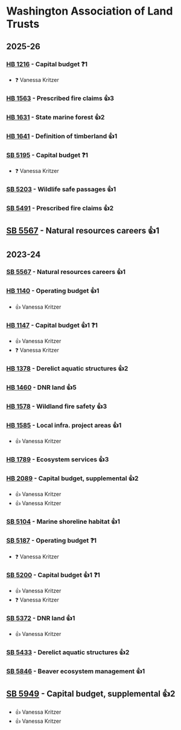 # Washington Association of Land Trusts
## 2025-26

### [HB 1216](/bill/2025-26/hb/1216/) - Capital budget   ❓1
* ❓ Vanessa Kritzer

### [HB 1563](/bill/2025-26/hb/1563/) - Prescribed fire claims 👍3  

### [HB 1631](/bill/2025-26/hb/1631/) - State marine forest 👍2  

### [HB 1641](/bill/2025-26/hb/1641/) - Definition of timberland 👍1  

### [SB 5195](/bill/2025-26/sb/5195/) - Capital budget   ❓1
* ❓ Vanessa Kritzer

### [SB 5203](/bill/2025-26/sb/5203/) - Wildlife safe passages 👍1  

### [SB 5491](/bill/2025-26/sb/5491/) - Prescribed fire claims 👍2  

## [SB 5567](/bill/2025-26/sb/5567/) - Natural resources careers 👍1  

## 2023-24

### [SB 5567](/bill/2023-24/sb/5567/) - Natural resources careers 👍1  

### [HB 1140](/bill/2023-24/hb/1140/) - Operating budget 👍1  
* 👍 Vanessa Kritzer

### [HB 1147](/bill/2023-24/hb/1147/) - Capital budget 👍1  ❓1
* 👍 Vanessa Kritzer
* ❓ Vanessa Kritzer

### [HB 1378](/bill/2023-24/hb/1378/) - Derelict aquatic structures 👍2  

### [HB 1460](/bill/2023-24/hb/1460/) - DNR land 👍5  

### [HB 1578](/bill/2023-24/hb/1578/) - Wildland fire safety 👍3  

### [HB 1585](/bill/2023-24/hb/1585/) - Local infra. project areas 👍1  
* 👍 Vanessa Kritzer

### [HB 1789](/bill/2023-24/hb/1789/) - Ecosystem services 👍3  

### [HB 2089](/bill/2023-24/hb/2089/) - Capital budget, supplemental 👍2  
* 👍 Vanessa Kritzer
* 👍 Vanessa Kritzer

### [SB 5104](/bill/2023-24/sb/5104/) - Marine shoreline habitat 👍1  

### [SB 5187](/bill/2023-24/sb/5187/) - Operating budget   ❓1
* ❓ Vanessa Kritzer

### [SB 5200](/bill/2023-24/sb/5200/) - Capital budget 👍1  ❓1
* 👍 Vanessa Kritzer
* ❓ Vanessa Kritzer

### [SB 5372](/bill/2023-24/sb/5372/) - DNR land 👍1  
* 👍 Vanessa Kritzer

### [SB 5433](/bill/2023-24/sb/5433/) - Derelict aquatic structures 👍2  

### [SB 5846](/bill/2023-24/sb/5846/) - Beaver ecosystem management 👍1  

## [SB 5949](/bill/2023-24/sb/5949/) - Capital budget, supplemental 👍2  
* 👍 Vanessa Kritzer
* 👍 Vanessa Kritzer
